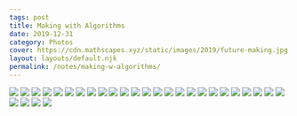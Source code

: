 ```yaml
---
tags: post
title: Making with Algorithms
date: 2019-12-31
category: Photos
cover: https://cdn.mathscapes.xyz/static/images/2019/future-making.jpg
layout: layouts/default.njk
permalink: /notes/making-w-algorithms/
--- 
```

 
<img src="https://cdn.mathscapes.xyz/static/images/2019/mwa_1.jpg"/>

<img src="https://cdn.mathscapes.xyz/static/images/2019/mwa_2.jpg"/>

<img src="https://cdn.mathscapes.xyz/static/images/2019/mwa_3.jpg"/>

<img src="https://cdn.mathscapes.xyz/static/images/2019/mwa_4.jpg"/>

<img src="https://cdn.mathscapes.xyz/static/images/2019/mwa_5.jpg"/>

<img src="https://cdn.mathscapes.xyz/static/images/2019/mwa_6.jpg"/>

<img src="https://cdn.mathscapes.xyz/static/images/2019/mwa_7.jpg"/>

<img src="https://cdn.mathscapes.xyz/static/images/2019/mwa_8.jpg"/>

<img src="https://cdn.mathscapes.xyz/static/images/2019/mwa_9.jpg"/>

<img src="https://cdn.mathscapes.xyz/static/images/2019/mwa_10.jpg"/>

<img src="https://cdn.mathscapes.xyz/static/images/2019/mwa_11.jpg"/>

<img src="https://cdn.mathscapes.xyz/static/images/2019/mwa_12.jpg"/>

<img src="https://cdn.mathscapes.xyz/static/images/2019/mwa_13.jpg"/>

<img src="https://cdn.mathscapes.xyz/static/images/2019/mwa_14.jpg"/>

<img src="https://cdn.mathscapes.xyz/static/images/2019/mwa_15.jpg"/>

<img src="https://cdn.mathscapes.xyz/static/images/2019/mwa_16.jpg"/>

<img src="https://cdn.mathscapes.xyz/static/images/2019/mwa_17.jpg"/>

<img src="https://cdn.mathscapes.xyz/static/images/2019/mwa_18.jpg"/>

<img src="https://cdn.mathscapes.xyz/static/images/2019/mwa_19.jpg"/>

<img src="https://cdn.mathscapes.xyz/static/images/2019/mwa_20.jpg"/>

<img src="https://cdn.mathscapes.xyz/static/images/2019/mwa_21.jpg"/>

<img src="https://cdn.mathscapes.xyz/static/images/2019/mwa_22.jpg"/>

<img src="https://cdn.mathscapes.xyz/static/images/2019/mwa_23.jpg"/>

<img src="https://cdn.mathscapes.xyz/static/images/2019/mwa_24.jpg"/>

<img src="https://cdn.mathscapes.xyz/static/images/2019/mwa_25.jpg"/>

<img src="https://cdn.mathscapes.xyz/static/images/2019/mwa_26.jpg"/>

<img src="https://cdn.mathscapes.xyz/static/images/2019/mwa_27.jpg"/>

<img src="https://cdn.mathscapes.xyz/static/images/2019/mwa_29.jpg"/>

<img src="https://cdn.mathscapes.xyz/static/images/2019/mwa_30.jpg"/>
